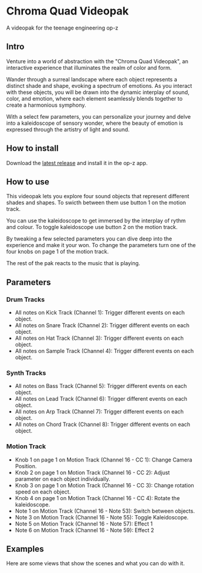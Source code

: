 # Chroma Quad Videopak

A videopak for the teenage engineering op-z


## Intro

Venture into a world of abstraction with the "Chroma Quad Videopak", an interactive experience that illuminates the realm of color and form.

Wander through a surreal landscape where each object represents a distinct shade and shape, evoking a spectrum of emotions. As you interact with these objects, you will be drawn into the dynamic interplay of sound, color, and emotion, where each element seamlessly blends together to create a harmonious symphony.

With a select few parameters, you can personalize your journey and delve into a kaleidoscope of sensory wonder, where the beauty of emotion is expressed through the artistry of light and sound.


## How to install

Download the [latest release](https://github.com/matthiasmeissen/chroma-quad-videopak/releases/tag/1.0.0) and install it in the op-z app.


## How to use

This videopak lets you explore four sound objects that represent different shades and shapes.
To swicth between them use button 1 on the motion track.

You can use the kaleidoscope to get immersed by the interplay of rythm and colour.
To toggle kaleidoscope use button 2 on the motion track.

By tweaking a few selected parameters you can dive deep into the experience and make it your won.
To change the parameters turn one of the four knobs on page 1 of the motion track.

The rest of the pak reacts to the music that is playing.


## Parameters

### Drum Tracks

- All notes on Kick Track (Channel 1): Trigger different events on each object.
- All notes on Snare Track (Channel 2): Trigger different events on each object.
- All notes on Hat Track (Channel 3): Trigger different events on each object.
- All notes on Sample Track (Channel 4): Trigger different events on each object.


### Synth Tracks

- All notes on Bass Track (Channel 5): Trigger different events on each object.
- All notes on Lead Track (Channel 6): Trigger different events on each object.
- All notes on Arp Track (Channel 7): Trigger different events on each object.
- All notes on Chord Track (Channel 8): Trigger different events on each object.


### Motion Track

- Knob 1 on page 1 on Motion Track (Channel 16 - CC 1): Change Camera Position.
- Knob 2 on page 1 on Motion Track (Channel 16 - CC 2): Adjust parameter on each object individually.
- Knob 3 on page 1 on Motion Track (Channel 16 - CC 3): Change rotation speed on each object.
- Knob 4 on page 1 on Motion Track (Channel 16 - CC 4): Rotate the kaleidoscope.
- Note 1 on Motion Track (Channel 16 - Note 53): Switch between objects.
- Note 3 on Motion Track (Channel 16 - Note 55): Toggle Kaleidoscope.
- Note 5 on Motion Track (Channel 16 - Note 57): Effect 1
- Note 6 on Motion Track (Channel 16 - Note 59): Effect 2


## Examples

Here are some views that show the scenes and what you can do with it.
